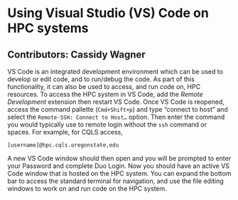  # Using Visual Studio (VS) Code on HPC systems 

 ## Contributors: Cassidy Wagner

VS Code is an integrated development environment which can be used to develop or edit code, and to run/debug the code. As part of this functionality, it can also be used to access, and run code on, HPC resources.
To access the HPC system in VS Code, add the _Remote Development_ extension then restart VS Code. Once VS Code is reopened, access the command pallette (``Cmd+Shift+p``) and type “connect to host” and select the ``Remote-SSH: Connect to Host…`` option. Then enter the command you would typically use to remote login without the ``ssh`` command or spaces. For example, for CQLS access, 

```shell
[username]@hpc.cqls.oregonstate,edu
```

A new VS Code window should then open and you will be prompted to enter your Password and complete Duo Login. Now you should have an active VS Code window that is hosted on the HPC system. You can expand the bottom bar to access the standard terminal for navigation, and use the file editing windows to work on and run code on the HPC system.
